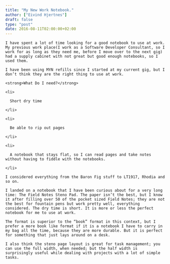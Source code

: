```yaml
---
title: "My New Work Notebook."
author: ["Eivind Hjertnes"]
draft: false
type: "post"
date: 2016-08-11T02:00:00+02:00
---
```


<div class="HTML">
  <div></div>

<p>

</div>

```text
I have spent a lot of time looking for a good notebook to use at work. My previous work place(I work as a Software Developer Consultant, so I work for as long as they need me, before I move over to the next gig) had a supply cabinet with not great but good enough notebooks, so I used them.
```

<div class="HTML">
  <div></div>

</p>

</div>

<div class="HTML">
  <div></div>

<p>

</div>

```text
I have been using MYN refills since I started at my current gig, but I don’t think they are the right thing to use at work.
```

<div class="HTML">
  <div></div>

</p>

</div>

<div class="HTML">
  <div></div>

<p>

</div>

```text
<strong>What Do I need?</strong>
```

<div class="HTML">
  <div></div>

</p>

</div>

<div class="HTML">
  <div></div>

<ul>

</div>

```text
<li>

  Short dry time

</li>

<li>

  Be able to rip out pages

</li>

<li>

  A notebook that stays flat, so I can read pages and take notes without having to fiddle with the notebooks.

</li>
```

<div class="HTML">
  <div></div>

</ul>

</div>

<div class="HTML">
  <div></div>

<p>

</div>

```text
I considered everything from the Baron Fig stuff to LT1917, Rhodia and so on.
```

<div class="HTML">
  <div></div>

</p>

</div>

<div class="HTML">
  <div></div>

<p>

</div>

```text
I landed on a notebook that I have been curious about for a very long time: The Field Notes Steno Pad. The paper isn’t the best, but I know it after filling over 50 of the pocket sized Field Notes; they are not the best for fountain pens but work pretty well, everything considered. The dry time is short. It is more or less the perfect notebook for me to use at work.
```

<div class="HTML">
  <div></div>

</p>

</div>

<div class="HTML">
  <div></div>

<p>

</div>

```text
The format is superior to the “book” format in this context, but I prefer a more book like format if it is a notebook I have to carry in my bag all the time, because they are more durable. But it is perfect for something that just lays around on a desk.
```

<div class="HTML">
  <div></div>

</p>

</div>

<div class="HTML">
  <div></div>

<p>

</div>

```text
I also think the steno page layout is great for task management; you can use the full width, when needed; but the half width is surprisingly useful while dealing with projects with a lot of simple tasks.
```

<div class="HTML">
  <div></div>

</p>

</div>
